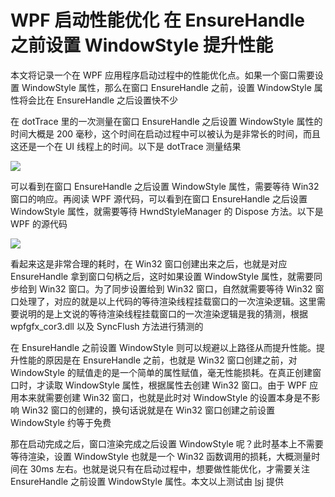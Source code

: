 # WPF 启动性能优化 在 EnsureHandle 之前设置 WindowStyle 提升性能

本文将记录一个在 WPF 应用程序启动过程中的性能优化点。如果一个窗口需要设置 WindowStyle 属性，那么在窗口 EnsureHandle 之前，设置 WindowStyle 属性将会比在 EnsureHandle 之后设置快不少

<!--more-->
<!-- 发布 -->
<!-- 博客 -->

在 dotTrace 里的一次测量在窗口 EnsureHandle 之后设置 WindowStyle 属性的时间大概是 200 毫秒，这个时间在启动过程中可以被认为是非常长的时间，而且这还是一个在 UI 线程上的时间。以下是 dotTrace 测量结果

<!-- ![](image/WPF 启动性能优化 在 EnsureHandle 之前设置 WindowStyle 提升性能/WPF 启动性能优化 在 EnsureHandle 之前设置 WindowStyle 提升性能0.png) -->

![](http://image.acmx.xyz/lindexi%2F20238181613353535.jpg)

可以看到在窗口 EnsureHandle 之后设置 WindowStyle 属性，需要等待 Win32 窗口的响应。再阅读 WPF 源代码，可以看到在窗口 EnsureHandle 之后设置 WindowStyle 属性，就需要等待 HwndStyleManager 的 Dispose 方法。以下是 WPF 的源代码

<!-- ![](image/WPF 启动性能优化 在 EnsureHandle 之前设置 WindowStyle 提升性能/WPF 启动性能优化 在 EnsureHandle 之前设置 WindowStyle 提升性能1.png) -->

![](http://image.acmx.xyz/lindexi%2F2023818161476079.jpg)

看起来这是非常合理的耗时，在 Win32 窗口创建出来之后，也就是对应 EnsureHandle 拿到窗口句柄之后，这时如果设置 WindowStyle 属性，就需要同步给到 Win32 窗口。为了同步设置给到 Win32 窗口，自然就需要等待 Win32 窗口处理了，对应的就是以上代码的等待渲染线程挂载窗口的一次渲染逻辑。这里需要说明的是上文说的等待渲染线程挂载窗口的一次渲染逻辑是我的猜测，根据 wpfgfx_cor3.dll 以及 SyncFlush 方法进行猜测的

在 EnsureHandle 之前设置 WindowStyle 则可以规避以上路径从而提升性能。提升性能的原因是在 EnsureHandle 之前，也就是 Win32 窗口创建之前，对 WindowStyle 的赋值走的是一个简单的属性赋值，毫无性能损耗。在真正创建窗口时，才读取 WindowStyle 属性，根据属性去创建 Win32 窗口。由于 WPF 应用本来就需要创建 Win32 窗口，也就是此时对 WindowStyle 的设置本身是不影响 Win32 窗口的创建的，换句话说就是在 Win32 窗口创建之前设置 WindowStyle 约等于免费

那在启动完成之后，窗口渲染完成之后设置 WindowStyle 呢？此时基本上不需要等待渲染，设置 WindowStyle 也就是一个 Win32 函数调用的损耗，大概测量时间在 30ms 左右。也就是说只有在启动过程中，想要做性能优化，才需要关注 EnsureHandle 之前设置 WindowStyle 属性。本文以上测试由 [lsj](https://blog.sdlsj.net/ ) 提供